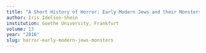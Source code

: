 ```yaml
---
title: "A Short History of Horror: Early Modern Jews and their Monsters"
author: Iris Idelson-Shein
institution: Goethe University, Frankfurt
volume: 13
year: "2016"
slug: horror-early-modern-jews-monsters
---
```

